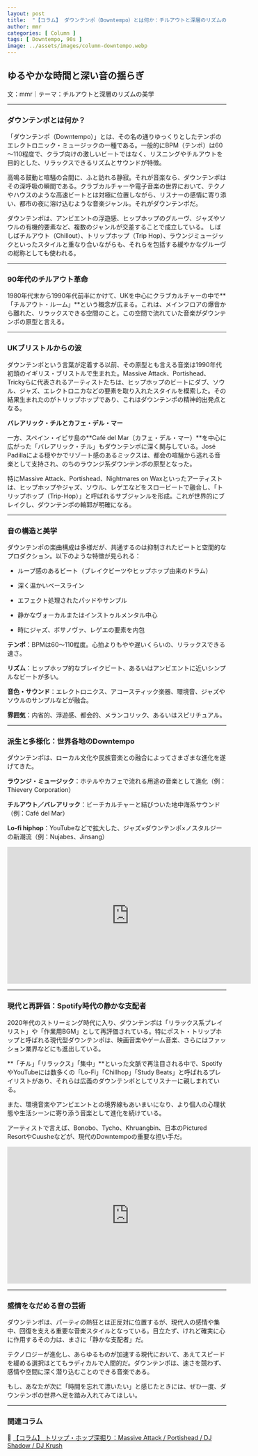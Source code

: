 ```yaml
---
layout: post
title:  "【コラム】 ダウンテンポ（Downtempo）とは何か：チルアウトと深層のリズムの美学"
author: mmr
categories: [ Column ]
tags: [ Downtempo, 90s ]
image: ../assets/images/column-downtempo.webp
---
```


## ゆるやかな時間と深い音の揺らぎ


文：mmr｜テーマ：チルアウトと深層のリズムの美学



<hr>

### ダウンテンポとは何か？
「ダウンテンポ（Downtempo）」とは、その名の通りゆっくりとしたテンポのエレクトロニック・ミュージックの一種である。一般的にBPM（テンポ）は60～110程度で、クラブ向けの激しいビートではなく、リスニングやチルアウトを目的とした、リラックスできるリズムとサウンドが特徴。

高鳴る鼓動と喧騒の合間に、ふと訪れる静寂。それが音楽なら、ダウンテンポはその深呼吸の瞬間である。クラブカルチャーや電子音楽の世界において、テクノやハウスのような高速ビートとは対極に位置しながら、リスナーの感情に寄り添い、都市の夜に溶け込むような音楽ジャンル。それがダウンテンポだ。

ダウンテンポは、アンビエントの浮遊感、ヒップホップのグルーヴ、ジャズやソウルの有機的要素など、複数のジャンルが交差することで成立している。
しばしばチルアウト（Chillout）、トリップホップ（Trip Hop）、ラウンジミュージックといったスタイルと重なり合いながらも、それらを包括する緩やかなグルーヴの総称としても使われる。


<hr>

### 90年代のチルアウト革命
1980年代末から1990年代前半にかけて、UKを中心にクラブカルチャーの中で**「チルアウト・ルーム」**という概念が広まる。これは、メインフロアの爆音から離れた、リラックスできる空間のこと。この空間で流れていた音楽がダウンテンポの原型と言える。


<hr>

### UKブリストルからの波
ダウンテンポという言葉が定着する以前、その原型とも言える音楽は1990年代初頭のイギリス・ブリストルで生まれた。Massive Attack、Portishead、Trickyらに代表されるアーティストたちは、ヒップホップのビートにダブ、ソウル、ジャズ、エレクトロニカなどの要素を取り入れたスタイルを模索した。その結果生まれたのがトリップホップであり、これはダウンテンポの精神的出発点となる。

**バレアリック・チルとカフェ・デル・マー**

一方、スペイン・イビサ島の**Café del Mar（カフェ・デル・マー）**を中心に広がった「バレアリック・チル」もダウンテンポに深く関与している。José Padillaによる穏やかでリゾート感のあるミックスは、都会の喧騒から逃れる音楽として支持され、のちのラウンジ系ダウンテンポの原型となった。

特にMassive Attack、Portishead、Nightmares on Waxといったアーティストは、ヒップホップやジャズ、ソウル、レゲエなどをスロービートで融合し、「トリップホップ（Trip-Hop）」と呼ばれるサブジャンルを形成。これが世界的にブレイクし、ダウンテンポの輪郭が明確になる。


<hr>

### 音の構造と美学
ダウンテンポの楽曲構成は多様だが、共通するのは抑制されたビートと空間的なプロダクション。以下のような特徴が見られる：

- ループ感のあるビート（ブレイクビーツやヒップホップ由来のドラム）

- 深く温かいベースライン

- エフェクト処理されたパッドやサンプル

- 静かなヴォーカルまたはインストゥルメンタル中心

- 時にジャズ、ボサノヴァ、レゲエの要素を内包


**テンポ**：BPMは60〜110程度。心拍よりもやや遅いくらいの、リラックスできる速さ。

**リズム**：ヒップホップ的なブレイクビート、あるいはアンビエントに近いシンプルなビートが多い。

**音色・サウンド**：エレクトロニクス、アコースティック楽器、環境音、ジャズやソウルのサンプルなどが融合。

**雰囲気**：内省的、浮遊感、都会的、メランコリック、あるいはスピリチュアル。


<hr>

### 派生と多様化：世界各地のDowntempo
ダウンテンポは、ローカル文化や民族音楽との融合によってさまざまな進化を遂げてきた。

**ラウンジ・ミュージック**：ホテルやカフェで流れる用途の音楽として進化（例：Thievery Corporation）

**チルアウト／バレアリック**：ビーチカルチャーと結びついた地中海系サウンド（例：Café del Mar）

**Lo-fi hiphop**：YouTubeなどで拡大した、ジャズ×ダウンテンポ×ノスタルジーの新潮流（例：Nujabes、Jinsang）

<iframe width="560" height="315" src="https://www.youtube.com/embed/hN_4l80sMYM?si=BBD0ETFoll0fusbm" title="YouTube video player" frameborder="0" allow="accelerometer; autoplay; clipboard-write; encrypted-media; gyroscope; picture-in-picture; web-share" referrerpolicy="strict-origin-when-cross-origin" allowfullscreen></iframe>


<hr>

### 現代と再評価：Spotify時代の静かな支配者
2020年代のストリーミング時代に入り、ダウンテンポは「リラックス系プレイリスト」や「作業用BGM」として再評価されている。特にポスト・トリップホップと呼ばれる現代型ダウンテンポは、映画音楽やゲーム音楽、さらにはファッション業界などにも進出している。

**「チル」「リラックス」「集中」**といった文脈で再注目される中で、SpotifyやYouTubeには数多くの「Lo-Fi」「Chillhop」「Study Beats」と呼ばれるプレイリストがあり、それらは広義のダウンテンポとしてリスナーに親しまれている。

また、環境音楽やアンビエントとの境界線もあいまいになり、より個人の心理状態や生活シーンに寄り添う音楽として進化を続けている。

アーティストで言えば、Bonobo、Tycho、Khruangbin、日本のPictured ResortやCuusheなどが、現代のDowntempoの重要な担い手だ。

<iframe width="560" height="315" src="https://www.youtube.com/embed/qawRMIMpytw?si=LEIbdMm8hWKzGRue" title="YouTube video player" frameborder="0" allow="accelerometer; autoplay; clipboard-write; encrypted-media; gyroscope; picture-in-picture; web-share" referrerpolicy="strict-origin-when-cross-origin" allowfullscreen></iframe>

---

### 感情をなだめる音の芸術
ダウンテンポは、パーティの熱狂とは正反対に位置するが、現代人の感情や集中、回復を支える重要な音楽スタイルとなっている。目立たず、けれど確実に心に作用するその力は、まさに「静かな支配者」だ。

テクノロジーが進化し、あらゆるものが加速する現代において、あえてスピードを緩める選択はとてもラディカルで人間的だ。ダウンテンポは、速さを競わず、感情や空間に深く潜り込むことのできる音楽である。

もし、あなたが次に「時間を忘れて漂いたい」と感じたときには、ぜひ一度、ダウンテンポの世界へ足を踏み入れてみてほしい。


---

### 関連コラム


🔗 [【コラム】 トリップ・ホップ深掘り：Massive Attack / Portishead / DJ Shadow / DJ Krush](https://monumental-movement.jp/Column-Triphop)